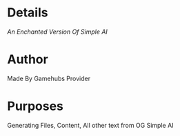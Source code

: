 # Details
<i> An Enchanted Version Of Simple AI </i>
# Author
Made By Gamehubs Provider
# Purposes
Generating Files,
Content,
All other text from OG Simple AI
